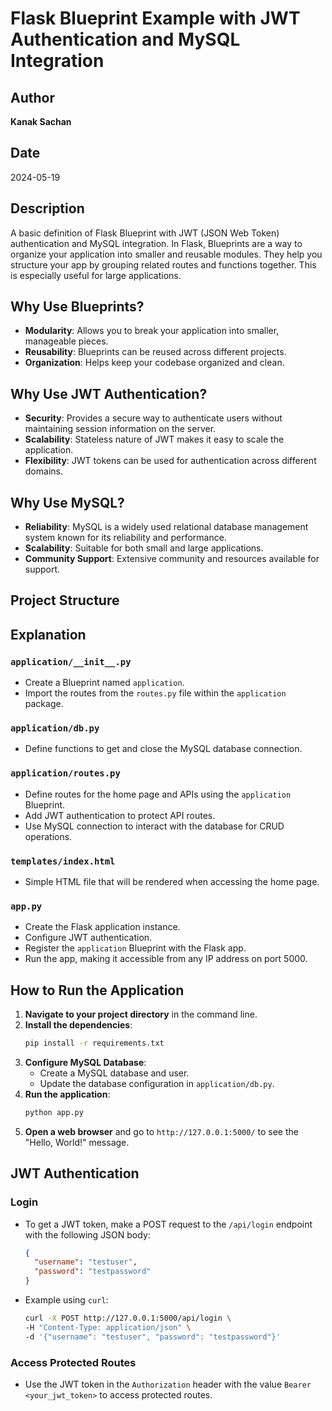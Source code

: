 # Flask Blueprint Example with JWT Authentication and MySQL Integration

## Author

**Kanak Sachan**

## Date

2024-05-19

## Description

A basic definition of Flask Blueprint with JWT (JSON Web Token) authentication and MySQL integration. In Flask, Blueprints are a way to organize your application into smaller and reusable modules. They help you structure your app by grouping related routes and functions together. This is especially useful for large applications.

## Why Use Blueprints?

- **Modularity**: Allows you to break your application into smaller, manageable pieces.
- **Reusability**: Blueprints can be reused across different projects.
- **Organization**: Helps keep your codebase organized and clean.

## Why Use JWT Authentication?

- **Security**: Provides a secure way to authenticate users without maintaining session information on the server.
- **Scalability**: Stateless nature of JWT makes it easy to scale the application.
- **Flexibility**: JWT tokens can be used for authentication across different domains.

## Why Use MySQL?

- **Reliability**: MySQL is a widely used relational database management system known for its reliability and performance.
- **Scalability**: Suitable for both small and large applications.
- **Community Support**: Extensive community and resources available for support.

## Project Structure

## Explanation

### `application/__init__.py`

- Create a Blueprint named `application`.
- Import the routes from the `routes.py` file within the `application` package.

### `application/db.py`

- Define functions to get and close the MySQL database connection.

### `application/routes.py`

- Define routes for the home page and APIs using the `application` Blueprint.
- Add JWT authentication to protect API routes.
- Use MySQL connection to interact with the database for CRUD operations.

### `templates/index.html`

- Simple HTML file that will be rendered when accessing the home page.

### `app.py`

- Create the Flask application instance.
- Configure JWT authentication.
- Register the `application` Blueprint with the Flask app.
- Run the app, making it accessible from any IP address on port 5000.

## How to Run the Application

1. **Navigate to your project directory** in the command line.
2. **Install the dependencies**:
   ```sh
   pip install -r requirements.txt
   ```
3. **Configure MySQL Database**:
   - Create a MySQL database and user.
   - Update the database configuration in `application/db.py`.
4. **Run the application**:
   ```sh
   python app.py
   ```
5. **Open a web browser** and go to `http://127.0.0.1:5000/` to see the "Hello, World!" message.

## JWT Authentication

### Login

- To get a JWT token, make a POST request to the `/api/login` endpoint with the following JSON body:
  ```json
  {
    "username": "testuser",
    "password": "testpassword"
  }
  ```
- Example using `curl`:
  ```sh
  curl -X POST http://127.0.0.1:5000/api/login \
  -H "Content-Type: application/json" \
  -d '{"username": "testuser", "password": "testpassword"}'
  ```

### Access Protected Routes

- Use the JWT token in the `Authorization` header with the value `Bearer <your_jwt_token>` to access protected routes.
